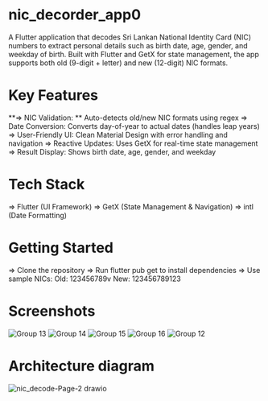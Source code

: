 # nic_decorder_app0

A Flutter application that decodes Sri Lankan National Identity Card (NIC) numbers to extract personal details such as birth date, age, gender, and weekday of birth. Built with Flutter and GetX for state management, the app supports both old (9-digit + letter) and new (12-digit) NIC formats.

# Key Features
**=> NIC Validation: ** Auto-detects old/new NIC formats using regex
=> Date Conversion: Converts day-of-year to actual dates (handles leap years)
=> User-Friendly UI: Clean Material Design with error handling and navigation
=> Reactive Updates: Uses GetX for real-time state management
=> Result Display: Shows birth date, age, gender, and weekday

# Tech Stack
=> Flutter (UI Framework)
=> GetX (State Management & Navigation)
=> intl (Date Formatting)

# Getting Started
=> Clone the repository
=> Run flutter pub get to install dependencies
=> Use sample NICs:
Old: 123456789v
New: 123456789123

# Screenshots
![Group 13](https://github.com/user-attachments/assets/25ff9f98-16ee-4a58-866b-119f900e04e8)
![Group 14](https://github.com/user-attachments/assets/540a4cec-730a-4974-b223-0747280d3cda)
![Group 15](https://github.com/user-attachments/assets/9247666f-f488-4e9b-bd71-cbf6b8b3356c)
![Group 16](https://github.com/user-attachments/assets/612fc16f-47d1-414c-bfdd-d252c8c91b9d)
![Group 12](https://github.com/user-attachments/assets/62ef39db-7065-4ee4-9240-a8f9c2a54df4)

# Architecture diagram
![nic_decode-Page-2 drawio](https://github.com/user-attachments/assets/f3e92361-7d6e-4138-9c75-4a225c33b82c)


